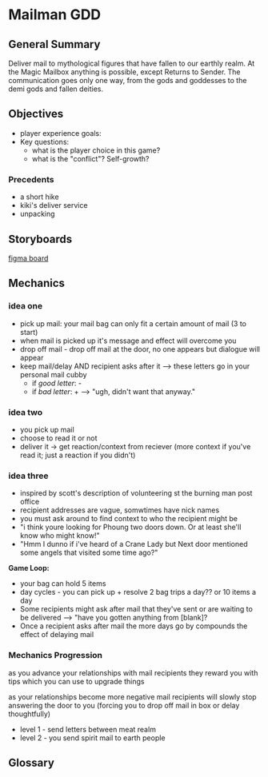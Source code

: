 # Mailman GDD

## General Summary
Deliver mail to mythological figures that have fallen to our earthly realm. At the Magic Mailbox anything is possible, except Returns to Sender. The communication goes only one way, from the gods and goddesses to the demi gods and fallen deities.

## Objectives
* player experience goals: 
* Key questions:
  * what is the player choice in this game?
  * what is the "conflict"? Self-growth?

### Precedents
* a short hike
* kiki's deliver service
* unpacking


## Storyboards
[figma board](https://www.figma.com/file/fJZIhj5K0chMUrN2d5bEaw/MAIL-MAN_todo?node-id=9%3A2)

## Mechanics
### idea one
* pick up mail: your mail bag can only fit a certain amount of mail (3 to start)
 * when mail is picked up it's message and effect will overcome you 
* drop off mail - drop off mail at the door, no one appears but dialogue will appear
* keep mail/delay AND recipient asks after it --> these letters go in your personal mail cubby
    * if *good letter*: -
    * if *bad letter*: + --> "ugh, didn't want that anyway."

### idea two
* you pick up mail
 * choose to read it or not 
* deliver it -> get reaction/context from reciever (more context if you've read it; just a reaction if you didn't)

### idea three
* inspired by scott's description of volunteering st the burning man post office
* recipient addresses are vague, somwtimes have nick names
* you must ask around to find context to who the recipient might be
 * "i think youre looking for Phoung two doors down. Or at least she'll know who might know!"
 * "Hmm I dunno if i've heard of a Crane Lady but Next door mentioned some angels that visited some time ago?"

__Game Loop:__

* your bag can hold 5 items
* day cycles - you can pick up + resolve 2 bag trips a day?? or 10 items a day
* Some recipients might ask after mail that they've sent or are waiting to be delivered --> "have you gotten anything from [blank]?
 * Once a recipient asks after mail the more days go by compounds the effect of delaying mail
    
  ### Mechanics Progression

as you advance your relationships with mail recipients they reward you with tips which you can use to upgrade things

as your relationships become more negative mail recipients will slowly stop answering the door to you (forcing you to drop off mail in box or delay thoughtfully)

* level 1 - send letters between meat realm
* level 2 - you send spirit mail to earth people

## Glossary
